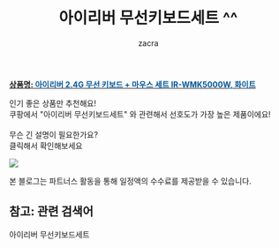 ﻿---
layout: post
title:  "아이리버 무선키보드세트 ^^"
author: zacra
categories: [ 아이템 ]
tags: [아이리버 무선키보드세트]
image: https://static.coupangcdn.com/image/product/image/vendoritem/2017/08/21/3151995505/2f59be30-016e-499a-913d-4d8e144bada9.jpg 
description: "쿠팡에서 아이리버 무선키보드세트 관련 키워드로 가장 고객 선호도가 높은 제품이랍니다."
rating: 4.5
---

<a href="https://link.coupang.com/re/AFFSDP?lptag=AF8407795&pageKey=22745140&itemId=54034655&vendorItemId=3151995505&traceid=V0-153-0a0817ea2892ab72"><b>상품명: <font color='#01579B'>아이리버 2.4G 무선 키보드 + 마우스 세트 IR-WMK5000W, 화이트</font></b></a>

인기 좋은 상품만 추천해요!<br/>
쿠팡에서 "아이리버 무선키보드세트" 와 관련해서 선호도가 가장 높은 제품이에요!<br/><br/>
무슨 긴 설명이 필요한가요?  
클릭해서 확인해보세요


<a href="https://link.coupang.com/re/AFFSDP?lptag=AF8407795&pageKey=22745140&itemId=54034655&vendorItemId=3151995505&traceid=V0-153-0a0817ea2892ab72"><img src="https://thumbnail10.coupangcdn.com/thumbnails/remote/q89/image/product/content/vendorItem/2019/02/26/54034655/bd590e25-d5cd-4bed-ab0a-63327d3ab195.jpg"></a> 

본 블로그는 파트너스 활동을 통해 일정액의 수수료를 제공받을 수 있습니다.

## 참고: 관련 검색어    
아이리버 무선키보드세트